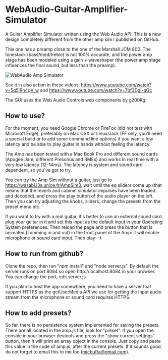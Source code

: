 # WebAudio-Guitar-Amplifier-Simulator
A Guitar Amplifier Simulator written using the Web Audio API. This is a new design completely different from the other amp sim I published on GitHub.

This one has a preamp close to the one of the Marshall JCM 800. The tonestack (bass/med/treble) is not 100% accurate, and the power amp stage has been modeled using a gain + waveshaper (the power amp stage influences the final sound, but less than the preamp).

![WebAudio Amp Simulator](http://mainline.i3s.unice.fr/AmpSim3/AmpSimFA.jpg)

See it in also action in these videos:
https://www.youtube.com/watch?v=5q5jRh4qV_w and https://www.youtube.com/watch?v=7bf3Dgl-qGc



The GUI uses the Web Audio Controls web components by g200Kg.

How to use?
-----------

For the moment, you need Google Chrome or FireFox (did not test with Microsoft Edge), preferably on Mac OSX or Linux/Jack (FF only, you'll need a special build or to add some command line options) if you want a low latency and be able to play guitar in hands without feeling the latency.

The Amp has been tested with a Mac Book Pro and different sound cards (Apogee Jam, different Presonus and RMEs) and works in real time with a very low latency (12-14ms). The latency is system and sound card dependent, so you've got to try. 

You can try the Amp Sim without a guitar, just go to https://wasabi.i3s.unice.fr/AmpSim3, wait until the eq sliders come up (that
means that the reverb and cabinet simulator impulses have been loaded and decoded), and press the play button of the audio player on
the left. Then you can try adjusting the knobs, sliders, change the presets from the preset menu etc.

If you want to try with a real guitar, it's better to use an external sound card, plug your guitar in it and set this input as the
default input in your Operating System preferences. Then reload the page and press the button that is animated (zomming in and out) in
the front panel of the Amp: it will enable microphone or sound card input. Then play :-)

How to run from github?
-----------------------
Clone the repo, then run "npm install" and "node server.js". By default the server runs on port 8084 so open  http://localhost:8084 in
your browser. You can change the port, edit server.js.

If you plan to host the app somewhere, you need to have a server that support HTTPS as the getUserMedia API we use for getting the input audio stream from the microphone or sound card requires HTTPS.

How to add presets?
-------------------

So far, there is no persistence system implemented for saving the presets. There are all located in the amp.js file, look for "preset".
If you open the console in your browser devtools and press the "show current settings" button, then it will print an array object in the
console. Just copy and paste this value in the code of amp.js, after the current presets. If it sounds good, do not forget to email this
to me too (micbuffa@gmail.com).
